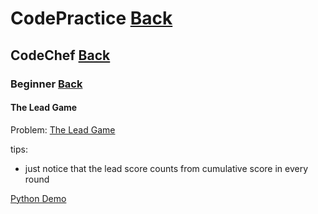 # CodePractice [Back](https://blog.fish-404.icu/CodePractice/)

## CodeChef [Back](https://blog.fish-404.icu/CodePractice/CodeChef/)

### Beginner [Back](https://blog.fish-404.icu/CodePractice/CodeChef/Beginner/)

#### The Lead Game
Problem: [The Lead Game](https://www.codechef.com/problems/TLG)

tips:
* just notice that the lead score counts from cumulative score in every round

[Python Demo](https://github.com/fish-404/CodePractice/blob/main/CodeChef/Beginner/The%20Lead%20Game/The%20Lead%20Game.py)
